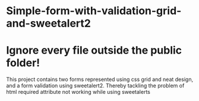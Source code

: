 # Simple-form-with-validation-grid-and-sweetalert2
# Ignore every file outside the public folder!
This project contains two forms represented using css grid and neat design, and a form validation using sweetalert2. Thereby tackling the problem of html required attribute not working while using sweetalerts
